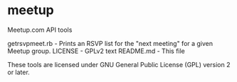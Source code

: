 meetup
======

Meetup.com API tools

getrsvpmeet.rb - Prints an RSVP list for the "next meeting" for a given Meetup group.
LICENSE - GPLv2 text
README.md - This file

These tools are licensed under GNU General Public License (GPL) version 2 or later.
